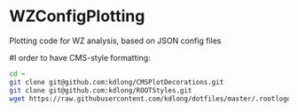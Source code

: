 # WZConfigPlotting
Plotting code for WZ analysis, based on JSON config files

#I order to have CMS-style formatting:

```bash
cd ~
git clone git@github.com:kdlong/CMSPlotDecorations.git
git clone git@github.com:kdlong/ROOTStyles.git
wget https://raw.githubusercontent.com/kdlong/dotfiles/master/.rootlogon.py
```
